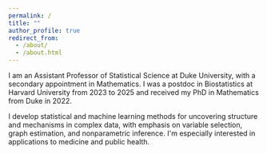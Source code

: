 ```yaml
---
permalink: /
title: ""
author_profile: true
redirect_from: 
  - /about/
  - /about.html
---
```


I am an Assistant Professor of Statistical Science at Duke University, with a secondary appointment in Mathematics. I was a postdoc in Biostatistics at Harvard University from 2023 to 2025 and received my PhD in Mathematics from Duke in 2022.

I develop statistical and machine learning methods for uncovering structure and mechanisms in complex data, with emphasis on variable selection, graph estimation, and nonparametric inference. I'm especially interested in applications to medicine and public health.
